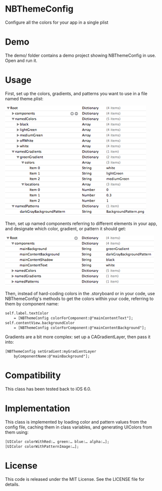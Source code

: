 NBThemeConfig
=============

Configure all the colors for your app in a single plist

Demo
====

The demo/ folder contains a demo project showing NBThemeConfig in use.
Open and run it.

Usage
=====

First, set up the colors, gradients, and patterns you want to use in
a file named theme.plist:

![colors](https://github.com/needbee/nbthemeconfig/blob/master/colors.png)

Then, set up named components referring to different elements in your
app, and designate which color, gradient, or pattern it should get:

![components](https://github.com/needbee/nbthemeconfig/blob/master/components.png)

Then, instead of hard-coding colors in the .storyboard or in your code,
use NBThemeConfig's methods to get the colors within your code,
referring to them by component name:

	self.label.textColor
		= [NBThemeConfig colorForComponent:@"mainContentText"];
	self.contentView.backgroundColor
		= [NBThemeConfig colorForComponent:@"mainContentBackground"];

Gradients are a bit more complex: set up a CAGradientLayer, then pass it
into:

	[NBThemeConfig setGradient:myGradientLayer
        byComponentName:@"mainBackground"];


Compatibility
=============

This class has been tested back to iOS 6.0.

Implementation
==============

This class is implemented by loading color and pattern values from the
config file, caching them in class variables, and generating UIColors
from them using:

	[UIColor colorWithRed:… green:… blue:… alpha:…];
	[UIColor colorWithPatternImage:…];

License
=======

This code is released under the MIT License. See the LICENSE file for
details.